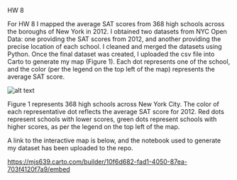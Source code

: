 HW 8 

For HW 8 I mapped the average SAT scores from 368 high schools across the boroughs of New York in 2012. I obtained two datasets from NYC Open Data: one providing the SAT scores from 2012, and another providing the precise location of each school. I cleaned and merged the datasets using Python. Once the final dataset was created, I uploaded the csv file into Carto to generate my map (Figure 1). Each dot represents one of the school, and the color (per the legend on the top left of the map) represents the average SAT score. 


![alt text](https://raw.githubusercontent.com/mjs639/PUI2017_mjs639/master/CUSP%20Screenshots/Screen%20Shot%202017-11-11%20at%204.10.13%20PM.png)

Figure 1 represents 368 high schools across New York City. The color of each representative dot reflects the average SAT score for 2012. Red dots represent schools with lower scores, green dots represent schools with higher scores, as per the legend on the top left of the map. 


A link to the interactive map is below, and the notebook used to generate my dataset has been uploaded to the repo.

https://mjs639.carto.com/builder/10f6d682-fad1-4050-87ea-703f4120f7a9/embed
